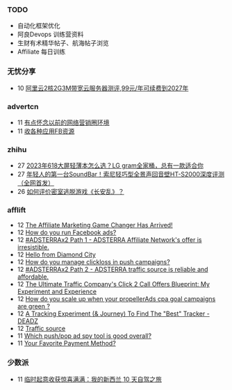 ### TODO
-  自动化框架优化
-  阿良Devops 训练营资料
-  生财有术精华帖子、航海帖子浏览
-  Affiliate 每日训练

### 无忧分享
<!-- ruyo:START -->
-  10 [阿里云2核2G3M带宽云服务器测评,99元/年可续费到2027年](https://51.ruyo.net/18532.html)<!-- ruyo:END -->

### advertcn
<!-- advertcn:START -->
-  11 [有点怀念以前的网络营销圈环境](https://www.advertcn.com/forum.php?mod=viewthread&tid=112892)
-  11 [收各种应用FB资源](https://www.advertcn.com/forum.php?mod=viewthread&tid=112890)<!-- advertcn:END -->

### zhihu
<!-- zhihu:START -->
-  27 [2023年618大屏轻薄本怎么选？LG gram全家桶，总有一款适合你](http://zhuanlan.zhihu.com/p/632641888?utm_campaign=rss&utm_medium=rss&utm_source=rss&utm_content=title)
-  27 [年轻人的第一台SoundBar！索尼轻巧型全景声回音壁HT-S2000深度评测（全网首发）](http://zhuanlan.zhihu.com/p/630990296?utm_campaign=rss&utm_medium=rss&utm_source=rss&utm_content=title)
-  26 [如何评价密室逃脱游戏《长安乱》？](http://www.zhihu.com/question/563950552/answer/3045961312?utm_campaign=rss&utm_medium=rss&utm_source=rss&utm_content=title)<!-- zhihu:END -->

### afflift
<!-- afflift:START -->
-  12 [The Affiliate Marketing Game Changer Has Arrived!](https://afflift.com/f/threads/the-affiliate-marketing-game-changer-has-arrived.11991/)
-  12 [How do you run Facebook ads?](https://afflift.com/f/threads/how-do-you-run-facebook-ads.12003/)
-  12 [#ADSTERRAx2 Path 1 - ADSTERRA Affiliate Network&#39;s offer is irresistible.](https://afflift.com/f/threads/adsterrax2-path-1-adsterra-affiliate-networks-offer-is-irresistible.11985/)
-  12 [Hello from Diamond City](https://afflift.com/f/threads/hello-from-diamond-city.11998/)
-  12 [How do you manage clickloss in push campaigns?](https://afflift.com/f/threads/how-do-you-manage-clickloss-in-push-campaigns.11982/)
-  12 [#ADSTERRAx2 Path 2 - ADSTERRA traffic source is reliable and affordable.](https://afflift.com/f/threads/adsterrax2-path-2-adsterra-traffic-source-is-reliable-and-affordable.11986/)
-  12 [The Ultimate Traffic Company&#39;s Click 2 Call Offers Blueprint: My Experiment and Experience](https://afflift.com/f/threads/the-ultimate-traffic-companys-click-2-call-offers-blueprint-my-experiment-and-experience.11745/)
-  12 [How do you scale up when your propellerAds cpa goal campaigns are green ?](https://afflift.com/f/threads/how-do-you-scale-up-when-your-propellerads-cpa-goal-campaigns-are-green.12008/)
-  12 [A Tracking Experiment &lpar;&amp; Journey&rpar; To Find The &quot;Best&quot; Tracker - DEADZ](https://afflift.com/f/threads/a-tracking-experiment-journey-to-find-the-best-tracker-deadz.1698/)
-  12 [Traffic source](https://afflift.com/f/threads/traffic-source.12009/)
-  11 [Which push/pop ad spy tool is good overall?](https://afflift.com/f/threads/which-push-pop-ad-spy-tool-is-good-overall.12007/)
-  11 [Your Favorite Payment Method?](https://afflift.com/f/threads/your-favorite-payment-method.11987/)<!-- afflift:END -->

### 少数派
<!-- sspai:START -->
-  11 [临时起意收获惊喜满满：我的新西兰 10 天自驾之旅](https://sspai.com/post/84239)<!-- sspai:END -->
